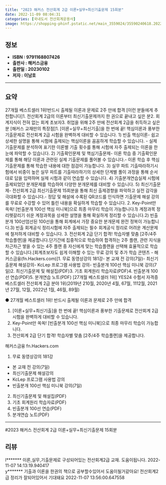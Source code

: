 ```yaml
---
title: "2023 해커스 전산회계 2급 이론+실무+최신기출문제 15회분"
date: 2022-11-09 08:04:31
categories: [국내도서 전산회계운용사]
image: https://shopping-phinf.pstatic.net/main_3559024/35590240618.20221102053518.jpg
---
```


## **정보**

- **ISBN : 9791168807426**
- **출판사 : 해커스금융**
- **출판일 : 20230102**
- **저자 : 이남호**

------



## **요약**

27개월 베스트셀러 1위!반드시 출제될 이론과 문제로 2주 만에 합격 [이런 분들에게 추천합니다]1. 전산회계 2급의 이론부터 최신기출문제까지 한 권으로 끝내고 싶은 분2. 회계지식이 전혀 없는 회계 초보자3. 취업을 위해 2주 만에 전산회계 2급을 취득하고 싶은 분 [해커스 교재만의 특장점]1. [이론+실무+최신기출]을 한 번에 끝! 핵심이론과 풍부한 기출문제로 전산회계 2급 시험을 완벽하게 대비할 수 있습니다. 1) 빈출 핵심이론- 쉽고 상세한 설명을 통해 시험에 출제되는 핵심이론을 꼼꼼하게 학습할 수 있습니다. - 실제 기출문제를 분석하여 표기한 이론별 기출 횟수를 통해 시험에 자주 출제되는 이론을 한눈에 파악할 수 있습니다. 2) 기출확인문제 및 핵심기출문제- 이론 학습 중 기출확인문제를 통해 해당 이론과 관련된 실제 기출문제를 풀어볼 수 있습니다.- 이론 학습 후 핵심기출문제를 통해 학습한 내용에 대한 점검이 가능합니다. 3) 실무 파트 기출따라하기시험에서 비중이 높은 실무 파트를 기출따라하기의 상세한 단계별 풀이 과정을 통해 순서대로 답을 입력하며 실제 시험과 같이 연습할 수 있습니다. 4) 기출분개연습실제 시험에 출제되었던 분개문제를 학습하여 다양한 분개문제를 대비할 수 있습니다. 5) 최신기출문제- 전산회계 2급 최신기출문제 15회분을 통해 최신 출제경향을 파악하고 실전 감각을 극대화할 수 있습니다.- 정답 및 해설에 수록된 QR코드를 인식하면 기출문제 해설 강의를 무료로 수강할 수 있어 틀린 내용을 확실하게 학습할 수 있습니다. 2. Key-Point만 쏙쏙! [빈출분개 100선 핵심 미니북]으로 최종 마무리 학습이 가능합니다.1) 계정과목 정리헷갈리기 쉬운 계정과목을 상세한 설명을 통해 확실하게 정리할 수 있습니다.2) 빈출분개 100선엄선된 100선을 통해 회계에서 가장 중요한 분개문제 완전 정복이 가능합니다.3) 빈출 회계공식 정리시험에 자주 출제되는 필수 회계공식 정리로 어려운 계산문제에 철저하게 대비할 수 있습니다. 3. 전산회계 2급 단기 합격! 학습자별 맞춤 [2주/4주 학습플랜]을 제공합니다.단기간에 집중적으로 학습하여 합격하는 2주 플랜, 관련 지식을 차근차근 쌓을 수 있는 4주 플랜 중 자신에게 맞는 학습플랜을 선택해 효율적으로 학습할 수 있습니다.[회계초보자도 쉽게 이해할 수 있는 무료 강의 및 추가 학습 콘텐츠 - 해커스금융(fn.Hackers.com)]1. 무료 동영상강의 181강- 본 교재 전 강의(7일)- 최신기출문제 해설강의- KcLep 프로그램 사용법 강의- 빈출분개 100선 핵심 미니북 강의(7일)2. 최신기출문제 및 해설집(PDF)3. 기초 회계원리 학습자료(PDF)4. 빈출분개 100선 연습(PDF)5. 분개연습 노트(PDF) [27개월 베스트셀러 1위] YES24 수험서 자격증 베스트셀러 전산회계 2급 분야 1위(2019년 210월, 2020년 4월, 67월, 1112월, 2021년 27월, 12월, 2022년 1월, 46월, 89월)

● 27개월 베스트셀러 1위!
반드시 출제될 이론과 문제로 2주 만에 합격

1. [이론+실무+최신기출]을 한 번에 끝! 핵심이론과 풍부한 기출문제로 전산회계 2급 시험을 완벽하게 대비할 수 있습니다.
2. Key-Point만 쏙쏙! [빈출분개 100선 핵심 미니북]으로 최종 마무리 학습이 가능합니다.
3. 전산회계 2급 단기 합격! 학습자별 맞춤 [2주/4주 학습플랜]을 제공합니다.

해커스금융 fn.Hackers.com
1. 무료 동영상강의 181강
- 본 교재 전 강의(7일)
- 최신기출문제 해설강의
- KcLep 프로그램 사용법 강의
- 빈출분개 100선 핵심 미니북 강의(7일)
2. 최신기출문제 및 해설집(PDF)
3. 기초 회계원리 학습자료(PDF)
4. 빈출분개 100선 연습(PDF)
5. 분개연습 노트(PDF)



------

#2023 해커스 전산회계 2급 이론+실무+최신기출문제 15회분


## **리뷰** 

  l******* 이론,실무,기출문제로 구성되어있는 전산회계2급 교재. 도움이됩니다. 2022-11-07 14:13:19.940417 <br/>  y******* 기출과 이론을 한권의 책으로 공부할수있어서 도움이될거같아요! 전산회계2급 정리가 잘되어있어서 기대돼요 2022-11-07 13:56:00.647558 <br/>